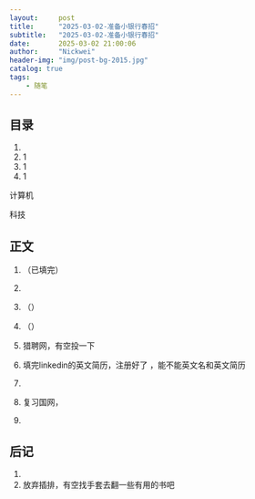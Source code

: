 ```yaml
---
layout:     post
title:      "2025-03-02-准备小银行春招"
subtitle:   "2025-03-02-准备小银行春招"
date:       2025-03-02 21:00:06
author:     "Nickwei"
header-img: "img/post-bg-2015.jpg"
catalog: true
tags:
    - 随笔
---
```


## 目录


1. 
2. 1
3. 1
4. 1





计算机

科技








## 正文

1. （已填完）

1. 

1. （）

1. （）

1. 猎聘网，有空投一下

1. 填完linkedin的英文简历，注册好了 ，能不能英文名和英文简历

1. 

1. 复习国网，

1. 





















## 后记

1. 
2. 放弃插排，有空找手套去翻一些有用的书吧
